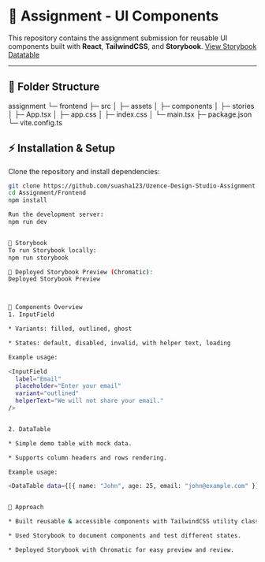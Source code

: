 # 📌 Assignment - UI Components

This repository contains the assignment submission for reusable UI components built with **React**, **TailwindCSS**, and **Storybook**.
[View Storybook Datatable](https://68a4ad831b959d101297676c-bcipuejtbw.chromatic.com/?path=/story/components-datatable--default)

---

## 📂 Folder Structure

assignment
└─ frontend
   ├─ src
   │  ├─ assets
   │  ├─ components
   │  ├─ stories
   │  ├─ App.tsx
   │  ├─ app.css
   │  ├─ index.css
   │  └─ main.tsx
   ├─ package.json
   └─ vite.config.ts



## ⚡ Installation & Setup

Clone the repository and install dependencies:

```bash
git clone https://github.com/suasha123/Uzence-Design-Studio-Assignment
cd Assignment/Frontend
npm install

Run the development server:
npm run dev


📖 Storybook
To run Storybook locally:
npm run storybook

🔗 Deployed Storybook Preview (Chromatic):
Deployed Storybook Preview



🎨 Components Overview
1. InputField

* Variants: filled, outlined, ghost

* States: default, disabled, invalid, with helper text, loading

Example usage:

<InputField 
  label="Email" 
  placeholder="Enter your email" 
  variant="outlined" 
  helperText="We will not share your email." 
/>


2. DataTable

* Simple demo table with mock data.

* Supports column headers and rows rendering.

Example usage:

<DataTable data={[{ name: "John", age: 25, email: "john@example.com" }]} />


📝 Approach

* Built reusable & accessible components with TailwindCSS utility classes.

* Used Storybook to document components and test different states.

* Deployed Storybook with Chromatic for easy preview and review.

